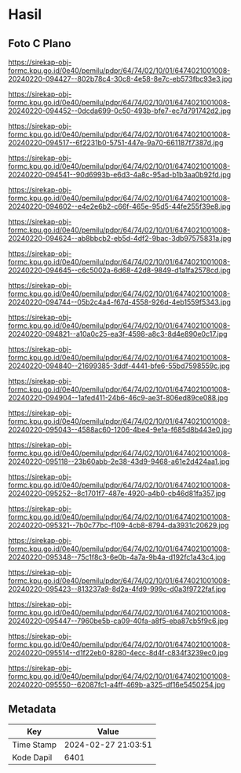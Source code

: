 # Hasil

## Foto C Plano

https://sirekap-obj-formc.kpu.go.id/0e40/pemilu/pdpr/64/74/02/10/01/6474021001008-20240220-094427--802b78c4-30c8-4e58-8e7c-eb573fbc93e3.jpg

https://sirekap-obj-formc.kpu.go.id/0e40/pemilu/pdpr/64/74/02/10/01/6474021001008-20240220-094452--0dcda699-0c50-493b-bfe7-ec7d791742d2.jpg

https://sirekap-obj-formc.kpu.go.id/0e40/pemilu/pdpr/64/74/02/10/01/6474021001008-20240220-094517--6f2231b0-5751-447e-9a70-661187f7387d.jpg

https://sirekap-obj-formc.kpu.go.id/0e40/pemilu/pdpr/64/74/02/10/01/6474021001008-20240220-094541--90d6993b-e6d3-4a8c-95ad-b1b3aa0b92fd.jpg

https://sirekap-obj-formc.kpu.go.id/0e40/pemilu/pdpr/64/74/02/10/01/6474021001008-20240220-094602--e4e2e6b2-c66f-465e-95d5-44fe255f39e8.jpg

https://sirekap-obj-formc.kpu.go.id/0e40/pemilu/pdpr/64/74/02/10/01/6474021001008-20240220-094624--ab8bbcb2-eb5d-4df2-9bac-3db97575831a.jpg

https://sirekap-obj-formc.kpu.go.id/0e40/pemilu/pdpr/64/74/02/10/01/6474021001008-20240220-094645--c6c5002a-6d68-42d8-9849-d1a1fa2578cd.jpg

https://sirekap-obj-formc.kpu.go.id/0e40/pemilu/pdpr/64/74/02/10/01/6474021001008-20240220-094744--05b2c4a4-f67d-4558-926d-4eb1559f5343.jpg

https://sirekap-obj-formc.kpu.go.id/0e40/pemilu/pdpr/64/74/02/10/01/6474021001008-20240220-094821--a10a0c25-ea3f-4598-a8c3-8d4e890e0c17.jpg

https://sirekap-obj-formc.kpu.go.id/0e40/pemilu/pdpr/64/74/02/10/01/6474021001008-20240220-094840--21699385-3ddf-4441-bfe6-55bd7598559c.jpg

https://sirekap-obj-formc.kpu.go.id/0e40/pemilu/pdpr/64/74/02/10/01/6474021001008-20240220-094904--1afed411-24b6-46c9-ae3f-806ed89ce088.jpg

https://sirekap-obj-formc.kpu.go.id/0e40/pemilu/pdpr/64/74/02/10/01/6474021001008-20240220-095043--4588ac60-1206-4be4-9e1a-f685d8b443e0.jpg

https://sirekap-obj-formc.kpu.go.id/0e40/pemilu/pdpr/64/74/02/10/01/6474021001008-20240220-095118--23b60abb-2e38-43d9-9468-a61e2d424aa1.jpg

https://sirekap-obj-formc.kpu.go.id/0e40/pemilu/pdpr/64/74/02/10/01/6474021001008-20240220-095252--8c1701f7-487e-4920-a4b0-cb46d81fa357.jpg

https://sirekap-obj-formc.kpu.go.id/0e40/pemilu/pdpr/64/74/02/10/01/6474021001008-20240220-095321--7b0c77bc-f109-4cb8-8794-da3931c20629.jpg

https://sirekap-obj-formc.kpu.go.id/0e40/pemilu/pdpr/64/74/02/10/01/6474021001008-20240220-095348--75c1f8c3-6e0b-4a7a-9b4a-d192fc1a43c4.jpg

https://sirekap-obj-formc.kpu.go.id/0e40/pemilu/pdpr/64/74/02/10/01/6474021001008-20240220-095423--813237a9-8d2a-4fd9-999c-d0a3f9722faf.jpg

https://sirekap-obj-formc.kpu.go.id/0e40/pemilu/pdpr/64/74/02/10/01/6474021001008-20240220-095447--7960be5b-ca09-40fa-a8f5-eba87cb5f9c6.jpg

https://sirekap-obj-formc.kpu.go.id/0e40/pemilu/pdpr/64/74/02/10/01/6474021001008-20240220-095514--d1f22eb0-8280-4ecc-8d4f-c834f3239ec0.jpg

https://sirekap-obj-formc.kpu.go.id/0e40/pemilu/pdpr/64/74/02/10/01/6474021001008-20240220-095550--62087fc1-a4ff-469b-a325-df16e5450254.jpg


## Metadata

| Key        | Value               |
| ---------- | ------------------- |
| Time Stamp | 2024-02-27 21:03:51 |
| Kode Dapil | 6401                |



